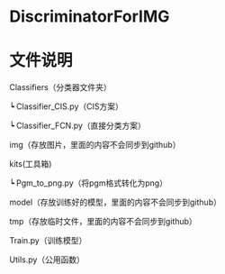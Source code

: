 # DiscriminatorForIMG
# 文件说明
Classifiers（分类器文件夹）

┕ Classifier_CIS.py（CIS方案）

┕ Classifier_FCN.py（直接分类方案）

img（存放图片，里面的内容不会同步到github）

kits(工具箱)

┕ Pgm_to_png.py（将pgm格式转化为png）

model（存放训练好的模型，里面的内容不会同步到github）

tmp（存放临时文件，里面的内容不会同步到github）

Train.py（训练模型）

Utils.py（公用函数）


